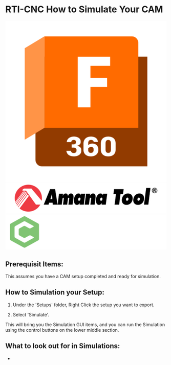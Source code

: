 # RTI-CNC How to Simulate Your CAM
<p float="center">
  <img src= "img\Fusion360-Logo.png" height="32%" />
  <img src="img\Amana-Tools-Logo.png" hieght="32%" /> 
  <img src="img\Carbide3D-Logo.png" height="32%" />
</p>

## Prerequisit Items:
  This assumes you have a CAM setup completed and ready for simulation.

## How to Simulation your Setup:
  1. Under the 'Setups' folder, Right Click the setup you want to export.

  2. Select 'Simulate'.

This will bring you the Simulation GUI items, and you can run the Simulation using the control buttons on the lower middle section.
  

## What to look out for in Simulations:
- 
